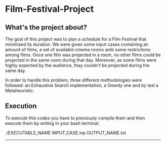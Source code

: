 # Film-Festival-Project

## What's the project about?

The goal of this project was to plan a schedule for a Film Festival that minimized its duration. We were given some input cases containing an amount of films, a set of available cinema rooms amb some restrictions among films. Once one film was projected in a room, no other films could be projected in the same room during that day. Moreover, as some films were highly expected by the audience, thay couldn't be projected during the same day. 

In order to handle this problem, three different methodologies were followed: an Exhaustive Search implementation, a Greedy one and by last a Metaheuristic.

## Execution

To execute this codes you have to previously compile them and then execute them by writing in your bash terminal:

./EXECUTABLE_NAME INPUT_CASE.inp OUTPUT_NAME.txt

- - -
